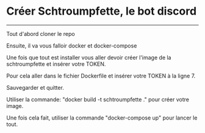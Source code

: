 # Créer Schtroumpfette, le bot discord
***

Tout d'abord cloner le repo

Ensuite, il va vous falloir docker et docker-compose

Une fois que tout est installer vous aller devoir créer l'image de la schtroumpfette et insérer votre TOKEN.

Pour cela aller dans le fichier Dockerfile et insérer votre TOKEN à la ligne 7.

Sauvegarder et quitter.

Utiliser la commande: "docker build -t schtroumpfette ." pour créer votre image.

Une fois cela fait, utiliser la commande "docker-compose up" pour lancer le tout.